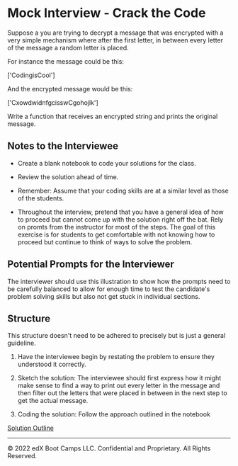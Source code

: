 # Mock Interview - Crack the Code

Suppose a you are trying to decrypt a message that was encrypted with a very simple mechanism where after the first letter, in between every letter of the message a random letter is placed. 

For instance the message could be this:

['CodingisCool']

And the encrypted message would be this:

['CxowdwidnfgcisswCgohojlk']

Write a function that receives an encrypted string and prints the original message.

## Notes to the Interviewee

* Create a blank notebook to code your solutions for the class.

* Review the solution ahead of time.

* Remember: Assume that your coding skills are at a similar level as those of the students. 

* Throughout the interview, pretend that you have a general idea of how to proceed but cannot come up with the solution right off the bat. Rely on promts from the instructor for most of the steps. The goal of this exercise is for students to get comfortable with not knowing how to proceed but continue to think of ways to solve the problem.

## Potential Prompts for the Interviewer

The interviewer should use this illustration to show how the prompts need to be carefully balanced to allow for enough time to test the candidate's problem solving skills but also not get stuck in individual sections.

## Structure

This structure doesn't need to be adhered to precisely but is just a general guideline.

1) Have the interviewee begin by restating the problem to ensure they understood it correctly.

2) Sketch the solution: The interviewee should first express how it might make sense to find a way to print out every letter in the message and then filter out the letters that were placed in between in the next step to get the actual message.

3) Coding the solution: Follow the approach outlined in the notebook

[Solution Outline](Cracking_the_Code.ipynb)


---

© 2022 edX Boot Camps LLC. Confidential and Proprietary. All Rights Reserved.